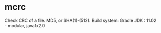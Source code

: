 # mcrc
Check CRC of a file.
MD5, or SHA(1)-(512).
Build system: Gradle
JDK : 11.02 - modular, javafx2.0
